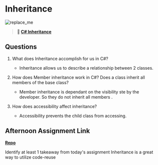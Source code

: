# Inheritance

![replace_me](https://codeworks.blob.core.windows.net/public/assets/img/illustrations/placeholder.svg)

> **📖 [C# Inheritance](https://codeworksacademy.com/fs-student-guide/resources/wk10/04-Inheritance)**

## Questions

1. What does Inheritance accomplish for us in C#?

   - Inheritance allows us to describe a relationship between 2 classes.

2. How does Member inheritance work in C#? Does a class inherit all members of the base class?

   - Member inheritance is dependant on the visibility ste by the developer. So they do not inherit all members .

3. How does accessibility affect inheritance?
   - Accessibility prevents the child class from accessing.

## Afternoon Assignment Link

**[Repo](https://github.com/gp3r3z/<ASSIGNMENT_REPO>)**

Identify at least 1 takeaway from today's assignment
Inheritance is a great way to utilize code-reuse
